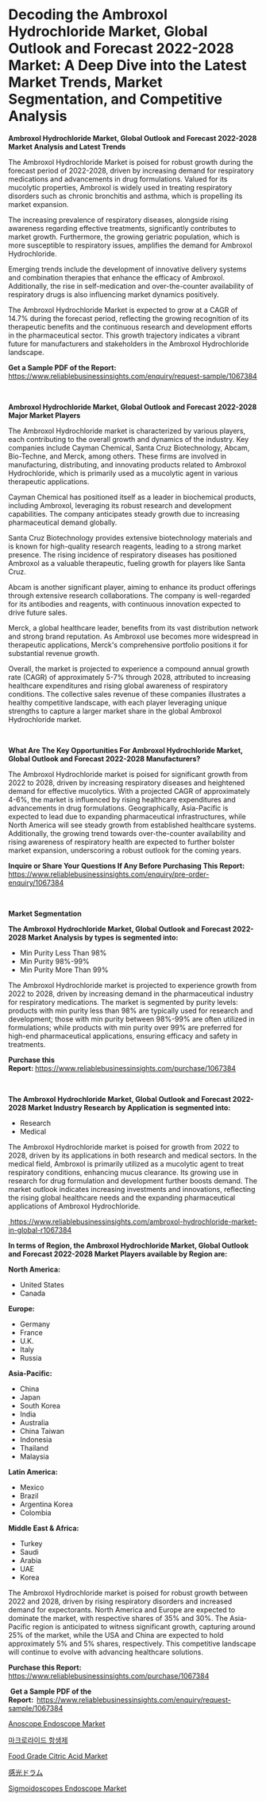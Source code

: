 <p><h1>Decoding the Ambroxol Hydrochloride Market, Global Outlook and Forecast 2022-2028 Market: A Deep Dive into the Latest Market Trends, Market Segmentation, and Competitive Analysis</h1></p><p><strong>Ambroxol Hydrochloride Market, Global Outlook and Forecast 2022-2028 Market Analysis and Latest Trends</strong></p>
<p><p>The Ambroxol Hydrochloride Market is poised for robust growth during the forecast period of 2022-2028, driven by increasing demand for respiratory medications and advancements in drug formulations. Valued for its mucolytic properties, Ambroxol is widely used in treating respiratory disorders such as chronic bronchitis and asthma, which is propelling its market expansion. </p><p>The increasing prevalence of respiratory diseases, alongside rising awareness regarding effective treatments, significantly contributes to market growth. Furthermore, the growing geriatric population, which is more susceptible to respiratory issues, amplifies the demand for Ambroxol Hydrochloride. </p><p>Emerging trends include the development of innovative delivery systems and combination therapies that enhance the efficacy of Ambroxol. Additionally, the rise in self-medication and over-the-counter availability of respiratory drugs is also influencing market dynamics positively.</p><p>The Ambroxol Hydrochloride Market is expected to grow at a CAGR of 14.7% during the forecast period, reflecting the growing recognition of its therapeutic benefits and the continuous research and development efforts in the pharmaceutical sector. This growth trajectory indicates a vibrant future for manufacturers and stakeholders in the Ambroxol Hydrochloride landscape.</p></p>
<p><strong>Get a Sample PDF of the Report:&nbsp;</strong> <a href="https://www.reliablebusinessinsights.com/enquiry/request-sample/1067384">https://www.reliablebusinessinsights.com/enquiry/request-sample/1067384</a></p>
<p>&nbsp;</p>
<p><strong>Ambroxol Hydrochloride Market, Global Outlook and Forecast 2022-2028 Major Market Players</strong></p>
<p><p>The Ambroxol Hydrochloride market is characterized by various players, each contributing to the overall growth and dynamics of the industry. Key companies include Cayman Chemical, Santa Cruz Biotechnology, Abcam, Bio-Techne, and Merck, among others. These firms are involved in manufacturing, distributing, and innovating products related to Ambroxol Hydrochloride, which is primarily used as a mucolytic agent in various therapeutic applications.</p><p>Cayman Chemical has positioned itself as a leader in biochemical products, including Ambroxol, leveraging its robust research and development capabilities. The company anticipates steady growth due to increasing pharmaceutical demand globally.</p><p>Santa Cruz Biotechnology provides extensive biotechnology materials and is known for high-quality research reagents, leading to a strong market presence. The rising incidence of respiratory diseases has positioned Ambroxol as a valuable therapeutic, fueling growth for players like Santa Cruz.</p><p>Abcam is another significant player, aiming to enhance its product offerings through extensive research collaborations. The company is well-regarded for its antibodies and reagents, with continuous innovation expected to drive future sales.</p><p>Merck, a global healthcare leader, benefits from its vast distribution network and strong brand reputation. As Ambroxol use becomes more widespread in therapeutic applications, Merck's comprehensive portfolio positions it for substantial revenue growth.</p><p>Overall, the market is projected to experience a compound annual growth rate (CAGR) of approximately 5-7% through 2028, attributed to increasing healthcare expenditures and rising global awareness of respiratory conditions. The collective sales revenue of these companies illustrates a healthy competitive landscape, with each player leveraging unique strengths to capture a larger market share in the global Ambroxol Hydrochloride market.</p></p>
<p>&nbsp;</p>
<p><strong>What Are The Key Opportunities For Ambroxol Hydrochloride Market, Global Outlook and Forecast 2022-2028 Manufacturers?</strong></p>
<p><p>The Ambroxol Hydrochloride market is poised for significant growth from 2022 to 2028, driven by increasing respiratory diseases and heightened demand for effective mucolytics. With a projected CAGR of approximately 4-6%, the market is influenced by rising healthcare expenditures and advancements in drug formulations. Geographically, Asia-Pacific is expected to lead due to expanding pharmaceutical infrastructures, while North America will see steady growth from established healthcare systems. Additionally, the growing trend towards over-the-counter availability and rising awareness of respiratory health are expected to further bolster market expansion, underscoring a robust outlook for the coming years.</p></p>
<p><strong>Inquire or Share Your Questions If Any Before Purchasing This Report:</strong> <a href="https://www.reliablebusinessinsights.com/enquiry/pre-order-enquiry/1067384">https://www.reliablebusinessinsights.com/enquiry/pre-order-enquiry/1067384</a></p>
<p>&nbsp;</p>
<p><strong>Market Segmentation</strong></p>
<p><strong>The Ambroxol Hydrochloride Market, Global Outlook and Forecast 2022-2028 Market Analysis by types is segmented into:</strong></p>
<p><ul><li>Min Purity Less Than 98%</li><li>Min Purity 98%-99%</li><li>Min Purity More Than 99%</li></ul></p>
<p><p>The Ambroxol Hydrochloride market is projected to experience growth from 2022 to 2028, driven by increasing demand in the pharmaceutical industry for respiratory medications. The market is segmented by purity levels: products with min purity less than 98% are typically used for research and development; those with min purity between 98%-99% are often utilized in formulations; while products with min purity over 99% are preferred for high-end pharmaceutical applications, ensuring efficacy and safety in treatments.</p></p>
<p><strong>Purchase this Report:&nbsp;</strong><a href="https://www.reliablebusinessinsights.com/purchase/1067384">https://www.reliablebusinessinsights.com/purchase/1067384</a></p>
<p>&nbsp;</p>
<p><strong>The Ambroxol Hydrochloride Market, Global Outlook and Forecast 2022-2028 Market Industry Research by Application is segmented into:</strong></p>
<p><ul><li>Research</li><li>Medical</li></ul></p>
<p><p>The Ambroxol Hydrochloride market is poised for growth from 2022 to 2028, driven by its applications in both research and medical sectors. In the medical field, Ambroxol is primarily utilized as a mucolytic agent to treat respiratory conditions, enhancing mucus clearance. Its growing use in research for drug formulation and development further boosts demand. The market outlook indicates increasing investments and innovations, reflecting the rising global healthcare needs and the expanding pharmaceutical applications of Ambroxol Hydrochloride.</p></p>
<p><a href="https://www.reliablebusinessinsights.com/ambroxol-hydrochloride-market-in-global-r1067384">&nbsp;https://www.reliablebusinessinsights.com/ambroxol-hydrochloride-market-in-global-r1067384</a></p>
<p><strong>In terms of Region, the Ambroxol Hydrochloride Market, Global Outlook and Forecast 2022-2028 Market Players available by Region are:</strong></p>
<p>
    <p> <strong> North America: </strong>
        <ul>
            <li>United States</li>
            <li>Canada</li>
        </ul>
        </p> 
    <p> <strong> Europe: </strong>
        <ul>
            <li>Germany</li>
            <li>France</li>
            <li>U.K.</li>
            <li>Italy</li>
            <li>Russia</li>
        </ul>
        </p> 
    <p> <strong> Asia-Pacific: </strong>
        <ul>
            <li>China</li>
            <li>Japan</li>
            <li>South Korea</li>
            <li>India</li>
            <li>Australia</li>
            <li>China Taiwan</li>
            <li>Indonesia</li>
            <li>Thailand</li>
            <li>Malaysia</li>
        </ul>
        </p> 
    <p> <strong> Latin America: </strong>
        <ul>
            <li>Mexico</li>
            <li>Brazil</li>
            <li>Argentina Korea</li>
            <li>Colombia</li>
        </ul>
        </p> 
    <p> <strong> Middle East & Africa: </strong>
        <ul>
            <li>Turkey</li>
            <li>Saudi</li>
            <li>Arabia</li>
            <li>UAE</li>
            <li>Korea</li>
        </ul>
    </p>
    </p>
<p><p>The Ambroxol Hydrochloride market is poised for robust growth between 2022 and 2028, driven by rising respiratory disorders and increased demand for expectorants. North America and Europe are expected to dominate the market, with respective shares of 35% and 30%. The Asia-Pacific region is anticipated to witness significant growth, capturing around 25% of the market, while the USA and China are expected to hold approximately 5% and 5% shares, respectively. This competitive landscape will continue to evolve with advancing healthcare solutions.</p></p>
<p><strong>Purchase this Report: </strong><a href="https://www.reliablebusinessinsights.com/purchase/1067384">https://www.reliablebusinessinsights.com/purchase/1067384</a></p>
<p>&nbsp;<strong>Get a Sample PDF of the Report:&nbsp;&nbsp;</strong><a href="https://www.reliablebusinessinsights.com/enquiry/request-sample/1067384">https://www.reliablebusinessinsights.com/enquiry/request-sample/1067384</a></p>
<p><strong></strong></p>
<p><p><a href="https://issuu.com/reportprime-2/docs/anoscope-endoscope-market-size-2030_931135f7da3f40">Anoscope Endoscope Market</a></p><p><a href="https://medium.com/@avaoneill70/%EB%A7%A4%ED%81%AC%EB%A1%9C%EB%9D%BC%EC%9D%B4%EB%93%9C-%ED%95%AD%EC%83%9D%EC%A0%9C-%EC%8B%9C%EC%9E%A5-%EC%8B%AC%EC%B8%B5-%EB%B6%84%EC%84%9D-%ED%8A%B8%EB%A0%8C%EB%93%9C-%EC%8B%9C%EC%9E%A5-%EC%84%B8%EB%B6%84%ED%99%94-%EB%B0%8F-%EA%B2%BD%EC%9F%81-%EB%B6%84%EC%84%9D-853cc9f76bc0">마크로라이드 항생제</a></p><p><a href="https://medium.com/@kaylagreenj1521/food-grade-citric-acid-market-a-global-and-regional-analysis-focus-on-end-user-product-and-bb1476db7255">Food Grade Citric Acid Market</a></p><p><a href="https://medium.com/@gordonjast2023/%E5%86%99%E7%9C%9F%E6%84%9F%E5%85%89%E3%83%89%E3%83%A9%E3%83%A0%E3%81%AE%E5%B8%82%E5%A0%B4%E8%A6%8F%E6%A8%A1-%E5%B8%82%E5%A0%B4%E3%82%BB%E3%82%B0%E3%83%A1%E3%83%B3%E3%83%86%E3%83%BC%E3%82%B7%E3%83%A7%E3%83%B3-%E5%B8%82%E5%A0%B4%E3%83%88%E3%83%AC%E3%83%B3%E3%83%89%E3%81%A8%E6%88%90%E9%95%B7%E5%88%86%E6%9E%90%E3%81%AE%E4%BA%88%E6%B8%AC2031%E5%B9%B4%E3%81%BE%E3%81%A7-2ae3110bd17a">感光ドラム</a></p><p><a href="https://issuu.com/reportprime-2/docs/sigmoidoscopes-endoscope-market-siz_74e362045c9d5d">Sigmoidoscopes Endoscope Market</a></p></p>